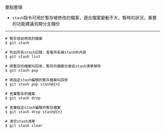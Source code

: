 要點整理
- `stash`指令可用於暫存被修改的檔案，適合檔案變動不大，暫時的狀況，重要的功能建議另開分支備份

---
```
# 暫存目前修改的檔案
$ git stash

# 列出所有stash記錄，查看所有被stash的內容
$ git stash list
```

```
# 將暫存的檔案叫回來，暫存的檔案也會從stash清單移除
$ git stash pop

# 將指定stash編號的暫存檔案叫回來
$ git stash pop stash@{n}
```

```
# 丟棄暫存的檔案
$ git stash drop

# 丟棄指定stash編號的暫存檔案
$ git stash drop stash@{n}
```

```
# 清空stash清單
$ git stash clear
```